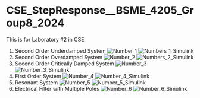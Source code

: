 # CSE_StepResponse__BSME_4205_Group8_2024
This is for Laboratory #2 in CSE
1. Second Order Underdamped System
![Number_1](https://github.com/JJME4205/CSE_StepResponse__BSME_4205_Group8_2024/assets/159037171/bef109cd-242c-4e21-a971-3d9b9bed61d5)
![Numbers_1_Simulink](https://github.com/JJME4205/CSE_StepResponse__BSME_4205_Group8_2024/assets/159037171/3dddb922-9518-4449-a5a8-de2ef2c57109)
2. Second Order Overdamped System
![Number_2](https://github.com/JJME4205/CSE_StepResponse__BSME_4205_Group8_2024/assets/159037171/a9a6709d-4dcb-4328-95ec-0aa6663a26da)
![Numbers_2_Simulink](https://github.com/JJME4205/CSE_StepResponse__BSME_4205_Group8_2024/assets/159037171/8fc067be-b99d-460d-85a2-f8c2f73a4ede)
3. Second Order Critically Damped System
![Number_3](https://github.com/JJME4205/CSE_StepResponse__BSME_4205_Group8_2024/assets/159040752/1bf12821-700c-404a-9d5d-351c510f1554)
![Number_3_Simulink](https://github.com/JJME4205/CSE_StepResponse__BSME_4205_Group8_2024/assets/159040752/4fde6ab1-b90e-4644-8e82-0930a096d39a)
4. First Order System
![Number_4](https://github.com/JJME4205/CSE_StepResponse__BSME_4205_Group8_2024/assets/159040752/4b524214-ba08-48bb-8cc4-28eb8e860630)
![Number_4_Simulink](https://github.com/JJME4205/CSE_StepResponse__BSME_4205_Group8_2024/assets/159040752/d5e349c9-5082-4088-9423-a7a12458f372)
5. Resonant System
![Number_5](https://github.com/JJME4205/CSE_StepResponse__BSME_4205_Group8_2024/assets/159036967/e41d02db-5cd8-4471-98f3-96a3ecdf3f45)
![Number_5_Simulink](https://github.com/JJME4205/CSE_StepResponse__BSME_4205_Group8_2024/assets/159036967/5d009d49-f5cb-4622-a304-8b8b6f405967)
6. Electrical Filter with Multiple Poles
![Number_6](https://github.com/JJME4205/CSE_StepResponse__BSME_4205_Group8_2024/assets/159036967/95365a6d-370c-4ebb-80c0-b051a14e7ae4)
![Number_6_Simulink](https://github.com/JJME4205/CSE_StepResponse__BSME_4205_Group8_2024/assets/159036967/1fac7446-eda0-4d1e-a70f-3884ac2e107e)
